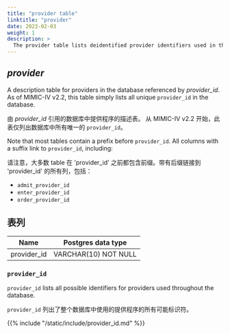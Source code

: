 ```yaml
---
title: "provider table"
linktitle: "provider"
date: 2023-02-03
weight: 1
description: >
  The provider table lists deidentified provider identifiers used in the database.
---
```


## *provider*

A description table for providers in the database referenced by *provider_id*.
As of MIMIC-IV v2.2, this table simply lists all unique `provider_id` in the database.

由 *provider_id* 引用的数据库中提供程序的描述表。
从 MIMIC-IV v2.2 开始，此表仅列出数据库中所有唯一的 `provider_id`。

Note that most tables contain a prefix before `provider_id`. All columns with a suffix link to `provider_id`, including:

请注意，大多数 table 在 'provider_id' 之前都包含前缀。带有后缀链接到 'provider_id' 的所有列，包括：

* `admit_provider_id`
* `enter_provider_id`
* `order_provider_id`

## 表列

| Name        | Postgres data type   |
|-------------|----------------------|
| provider_id | VARCHAR(10) NOT NULL |

### `provider_id`

`provider_id` lists all possible identifiers for providers used throughout the database.

`provider_id` 列出了整个数据库中使用的提供程序的所有可能标识符。

{{% include "/static/include/provider_id.md" %}}
